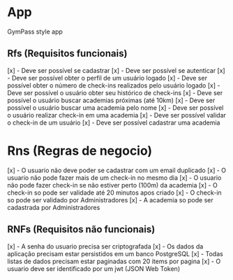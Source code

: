 # App

GymPass style app

## Rfs (Requisitos funcionais)

  [x] - Deve ser possível se cadastrar
  [x] - Deve ser possível se autenticar
  [x] - Deve ser possível obter o perfil de um usuário logado
  [x] - Deve ser possível obter o número de check-ins realizados pelo usuário logado
  [x] - Deve ser possível o usuário obter seu histórico de check-ins
  [x] - Deve ser possível o usuário buscar academias próximas (até 10km)
  [x] - Deve ser possível o usuário buscar uma academia pelo nome
  [x] - Deve ser possível o usuário realizar check-in em uma academia
  [x] - Deve ser possível validar o check-in de um usuário
  [x] - Deve ser possível cadastrar uma academia  

# Rns (Regras de negocio)
  
  [x] - O usuario não deve poder se cadastrar com um email duplicado 
  [x] - O usuario não pode fazer mais de um check-in no mesmo dia
  [x] - O usuario não pode fazer check-in se não estiver perto (100m) da academia 
  [x] - O check-in so pode ser validade até 20 minutos apos criado
  [x] - O check-in so pode ser validado por Administradores
  [x] - A academia so pode ser cadastrada por Administradores
  
## RNFs (Requisitos não funcionais)

  [x] - A senha do usuario precisa ser criptografada
  [x] - Os dados da aplicação precisam estar persistidos em um banco PostgreSQL
  [x] - Todas listas de dados precisam estar paginadas com 20 items por pagina
  [x] - O usuario deve ser identificado por um jwt (JSON Web Token)

  